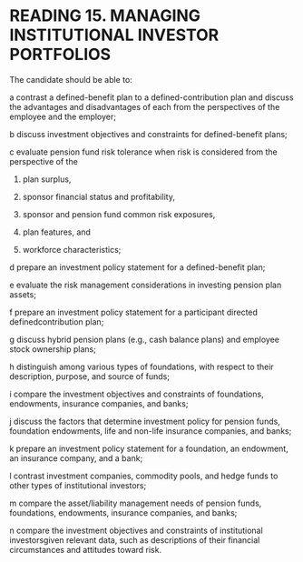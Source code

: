 # READING 15. MANAGING INSTITUTIONAL INVESTOR PORTFOLIOS

The candidate should be able to:

a contrast a defined-benefit plan to a defined-contribution plan and discuss the advantages and disadvantages of each from the perspectives of the employee and the employer;

b discuss investment objectives and constraints for defined-benefit plans;

c evaluate pension fund risk tolerance when risk is considered from the perspective of the 
  1) plan surplus, 
  
  2) sponsor financial status and profitability, 
  
  3) sponsor and pension fund common risk exposures, 
  
  4) plan features, and 
  
  5) workforce characteristics;

d prepare an investment policy statement for a defined-benefit plan;

e evaluate the risk management considerations in investing pension plan assets;

f prepare an investment policy statement for a participant directed definedcontribution plan;

g discuss hybrid pension plans (e.g., cash balance plans) and employee stock ownership plans;

h distinguish among various types of foundations, with respect to their description, purpose, and source of funds;

i compare the investment objectives and constraints of foundations, endowments, insurance companies, and banks;

j discuss the factors that determine investment policy for pension funds, foundation endowments, life and non-life insurance companies, and banks;

k prepare an investment policy statement for a foundation, an endowment, an insurance company, and a bank;

l contrast investment companies, commodity pools, and hedge funds to other types of institutional investors;

m compare the asset/liability management needs of pension funds, foundations, endowments, insurance companies, and banks;

n compare the investment objectives and constraints of institutional investorsgiven relevant data, such as descriptions of their financial circumstances and attitudes toward risk.
